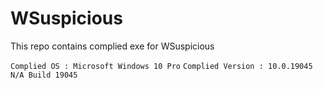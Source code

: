 # WSuspicious
This repo contains complied exe for WSuspicious

```Complied OS : Microsoft Windows 10 Pro```
```Complied Version : 10.0.19045 N/A Build 19045```

